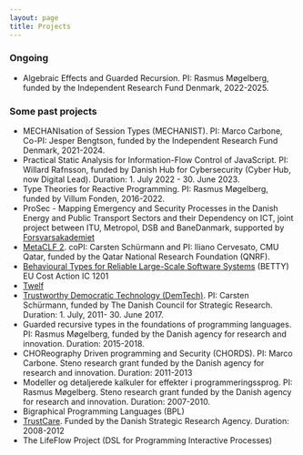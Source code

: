 ```yaml
---
layout: page
title: Projects
---
```


### Ongoing

-  Algebraic Effects and Guarded Recursion. PI: Rasmus Møgelberg, funded by the Independent Research Fund Denmark, 2022-2025.

### Some past projects

-   MECHANIsation of Session Types (MECHANIST). PI: Marco Carbone,
    Co-PI: Jesper Bengtson, funded by the Independent Research Fund Denmark, 2021-2024.
-   Practical Static Analysis for Information-Flow Control of JavaScript. PI: Willard Rafnsson,
    funded by Danish Hub for Cybersecurity (Cyber Hub, now Digital Lead). Duration: 1. July 2022 - 30. June 2023.
-   Type Theories for Reactive Programming. PI: Rasmus Møgelberg, funded by Villum Fonden, 2016-2022.
-   ProSec - Mapping Emergency and Security Processes in the Danish
    Energy and Public Transport Sectors and their Dependency on ICT,
    joint project between ITU, Metropol, DSB and BaneDanmark, supported
    by [Forsvarsakademiet](http://www.fak.dk)
-   [MetaCLF
    2](http://www.qatar.cmu.edu/iliano/projects/metaCLF/index.shtml).
    coPI: Carsten Schürmann and PI: Iliano Cervesato, CMU Qatar, funded
    by the Qatar National Research Foundation (QNRF).
-   [Behavioural Types for Reliable Large-Scale Software
    Systems](http://www.behavioural-types.eu) (BETTY) EU Cost Action IC
    1201
-   [Twelf](http://www.twelf.org)
-   [Trustworthy Democratic Technology
    (DemTech)](http://www.demtech.dk/). PI: Carsten Schürmann, funded by
    The Danish Council for Strategic Research. Duration: 1. July,
    2011- 30. June 2017.
-   Guarded recursive types in the foundations of programming languages.
    PI: Rasmus Møgelberg, funded by the Danish agency for research and
    innovation. Duration: 2015-2018.
-   CHOReography Driven programming and Security (CHORDS). PI: Marco
    Carbone. Steno research grant funded by the
    Danish agency for research and innovation. Duration: 2011-2013
-   Modeller og detaljerede kalkuler for effekter i programmeringssprog.
    PI: Rasmus Møgelberg. Steno research grant funded by the Danish
    agency for research and innovation. Duration: 2007-2010.
-   Bigraphical Programming Languages (BPL)
-   [TrustCare](http://www.itu.dk/research/TrustCare/pmwiki/pmwiki.php).
    Funded by the Danish Strategic Research Agency. Duration: 2008-2012
-   The LifeFlow Project (DSL for Programming Interactive Processes)
